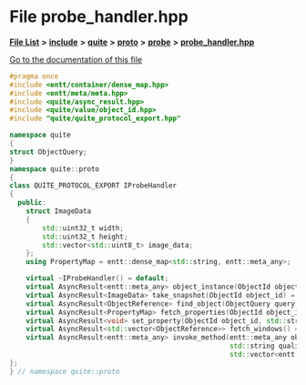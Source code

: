 

# File probe\_handler.hpp

[**File List**](files.md) **>** [**include**](dir_5926395dd2a1a1e5a7c03e8f9928f69e.md) **>** [**quite**](dir_69811da4b5ffa6c48780c3c2aaa473c8.md) **>** [**proto**](dir_e84ba8046b88057ef61cdc53860835dc.md) **>** [**probe**](dir_b0223a4951d67b698dfb269e1d467abc.md) **>** [**probe\_handler.hpp**](probe__handler_8hpp.md)

[Go to the documentation of this file](probe__handler_8hpp.md)


```C++
#pragma once
#include <entt/container/dense_map.hpp>
#include <entt/meta/meta.hpp>
#include <quite/async_result.hpp>
#include <quite/value/object_id.hpp>
#include "quite/quite_protocol_export.hpp"

namespace quite
{
struct ObjectQuery;
}
namespace quite::proto
{
class QUITE_PROTOCOL_EXPORT IProbeHandler
{
  public:
    struct ImageData
    {
        std::uint32_t width;
        std::uint32_t height;
        std::vector<std::uint8_t> image_data;
    };
    using PropertyMap = entt::dense_map<std::string, entt::meta_any>;

    virtual ~IProbeHandler() = default;
    virtual AsyncResult<entt::meta_any> object_instance(ObjectId object_id) = 0;
    virtual AsyncResult<ImageData> take_snapshot(ObjectId object_id) = 0;
    virtual AsyncResult<ObjectReference> find_object(ObjectQuery query) = 0;
    virtual AsyncResult<PropertyMap> fetch_properties(ObjectId object_id, std::vector<std::string> properties) = 0;
    virtual AsyncResult<void> set_property(ObjectId object_id, std::string property, entt::meta_any value) = 0;
    virtual AsyncResult<std::vector<ObjectReference>> fetch_windows() = 0;
    virtual AsyncResult<entt::meta_any> invoke_method(entt::meta_any object,
                                                      std::string qualified_method_signature,
                                                      std::vector<entt::meta_any> params) = 0;
};
} // namespace quite::proto
```


